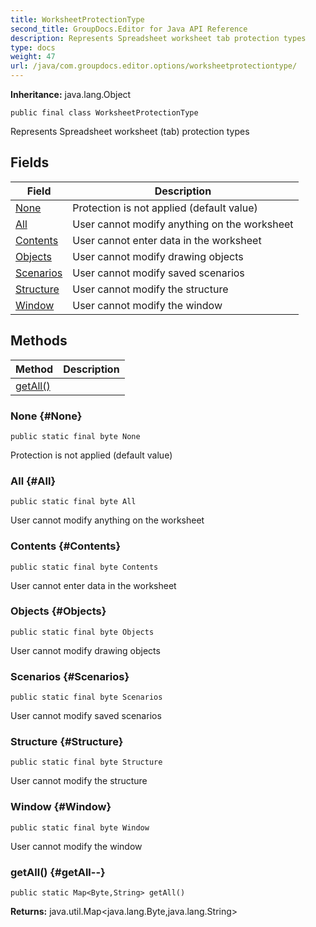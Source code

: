 ```yaml
---
title: WorksheetProtectionType
second_title: GroupDocs.Editor for Java API Reference
description: Represents Spreadsheet worksheet tab protection types
type: docs
weight: 47
url: /java/com.groupdocs.editor.options/worksheetprotectiontype/
---
```

**Inheritance:**
java.lang.Object
```
public final class WorksheetProtectionType
```

Represents Spreadsheet worksheet (tab) protection types
## Fields

| Field | Description |
| --- | --- |
| [None](#None) | Protection is not applied (default value) |
| [All](#All) | User cannot modify anything on the worksheet |
| [Contents](#Contents) | User cannot enter data in the worksheet |
| [Objects](#Objects) | User cannot modify drawing objects |
| [Scenarios](#Scenarios) | User cannot modify saved scenarios |
| [Structure](#Structure) | User cannot modify the structure |
| [Window](#Window) | User cannot modify the window |
## Methods

| Method | Description |
| --- | --- |
| [getAll()](#getAll--) |  |
### None {#None}
```
public static final byte None
```


Protection is not applied (default value)

### All {#All}
```
public static final byte All
```


User cannot modify anything on the worksheet

### Contents {#Contents}
```
public static final byte Contents
```


User cannot enter data in the worksheet

### Objects {#Objects}
```
public static final byte Objects
```


User cannot modify drawing objects

### Scenarios {#Scenarios}
```
public static final byte Scenarios
```


User cannot modify saved scenarios

### Structure {#Structure}
```
public static final byte Structure
```


User cannot modify the structure

### Window {#Window}
```
public static final byte Window
```


User cannot modify the window

### getAll() {#getAll--}
```
public static Map<Byte,String> getAll()
```




**Returns:**
java.util.Map<java.lang.Byte,java.lang.String>

